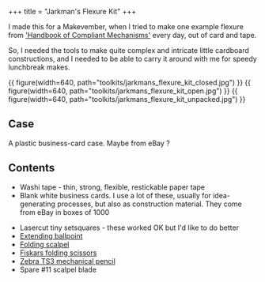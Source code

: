 +++
title = "Jarkman's Flexure Kit"
+++

I made this for a Makevember, when I tried to make one example flexure from ['Handbook of Compliant Mechanisms'](https://books.google.co.uk/books/about/Handbook_of_Compliant_Mechanisms.html?id=XsCzpm1bZXEC&redir_esc=y) every day, out of card and tape.

So, I needed the tools to make quite complex and intricate little cardboard constructions, and I needed to be able to carry it around with me for speedy lunchbreak makes.

{{ figure(width=640, path="toolkits/jarkmans_flexure_kit_closed.jpg") }}
{{ figure(width=640, path="toolkits/jarkmans_flexure_kit_open.jpg") }}
{{ figure(width=640, path="toolkits/jarkmans_flexure_kit_unpacked.jpg") }}


## Case
A plastic business-card case. Maybe from eBay ? 

## Contents
- Washi tape - thin, strong, flexible, restickable paper tape
- Blank white business cards. I use a lot of these, usually for idea-generating processes, but also as construction material. They come from eBay in boxes of 1000
<!--- - [Fisher 150mm satin chrome rule, cut down](@/tools/tiny_measures/index.md#fisher_150mm_satin_chrome_rule) -->
- Lasercut tiny setsquares - these worked OK but I'd like to do better
- [Extending ballpoint](@/tools/tiny-pens-pencils/index.md#zebra-sl-f1-mini-ballpoint-pen)
- [Folding scalpel](@/tools/tiny-knives/index.md#folding-titanium-scalpel)
- [Fiskars folding scissors](@/tools/tiny-scissors/index.md#fiskars-4-folding-scissors)
- [Zebra TS3 mechanical pencil](@/tools/tiny-pens-pencils/index.md#zebra-ts3-mechanical-pencil)
- Spare #11 scalpel blade
